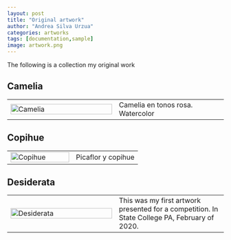 ```yaml
---
layout: post
title: "Original artwork"
author: "Andrea Silva Urzua"
categories: artworks
tags: [documentation,sample]
image: artwork.png
---
```


The following is a collection my original work

## Camelia
<table border="0" style="width:100%">
<tr>
<td style="width:50%">
<img border="0" alt="Camelia" src="https://andreasilvau.github.io/assets/img/camelia.jpg" style="width:100%">
</td>
<td style="width:50%">
Camelia en tonos rosa. Watercolor
</td>
</tr>
</table>

## Copihue
<table border="0" style="width:100%">
<tr>
<td style="width:50%">
<img border="0" alt="Copihue" src="https://andreasilvau.github.io/assets/img/copihue.jpg" style="width:100%">
</td>
<td style="width:50%">
Picaflor y copihue
</td>
</tr>
</table>

## Desiderata
<table border="0" style="width:100%">
<tr>
<td style="width:50%">
<img border="0" alt="Desiderata" src="https://andreasilvau.github.io/assets/img/desiderata.png" style="width:100%">
</td>
<td style="width:50%">
This was my first artwork presented for a competition. In State College PA, February of 2020.
</td>
</tr>
</table>

